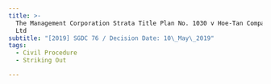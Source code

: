 ```yaml
---
title: >-
  The Management Corporation Strata Title Plan No. 1030 v Hoe-Tan Company (Pte)
  Ltd
subtitle: "[2019] SGDC 76 / Decision Date: 10\_May\_2019"
tags:
  - Civil Procedure
  - Striking Out

---
```

